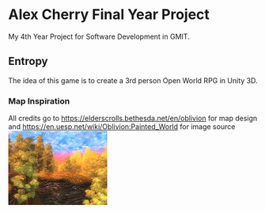 # Alex Cherry Final Year Project
My 4th Year Project for Software Development in GMIT.

## Entropy
The idea of this game is to create a 3rd person Open World RPG in Unity 3D.

### Map Inspiration 

All credits go to https://elderscrolls.bethesda.net/en/oblivion for map design and https://en.uesp.net/wiki/Oblivion:Painted_World for image source
![alt test](readmescreenshots/OblivionPaintWorld.jpg)


